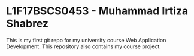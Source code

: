 # L1F17BSCS0453 - Muhammad Irtiza Shabrez

This is my first git repo for my university course Web Application Development. This repository also contains my course project.
